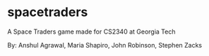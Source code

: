 # spacetraders
A Space Traders game made for CS2340 at Georgia Tech

By: Anshul Agrawal, Maria Shapiro, John Robinson, Stephen Zacks
